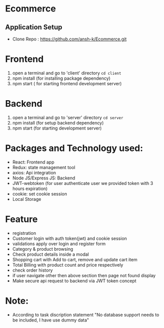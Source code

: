 # Ecommerce

## Application Setup
- Clone Repo : https://github.com/ansh-k/Ecommerce.git

# Frontend
1. open a terminal and go to 'client' directory `cd client`
2. npm install (for installing package dependency)
3. npm start ( for starting frontend development server)

# Backend 
1. open a terminal and go to 'server' directory `cd server`
2. npm install (for setup backend dependency)
3. npm start (for starting development server)

# Packages and Technology used:
-  React: Frontend app
-  Redux: state management tool
-  axios: Api integration
-  Node JS/Express JS: Backend
-  JWT-webtoken (for user authenticate user we provided token with 3 hours expiration)
-  cookie: set cookie session
-  Local Storage

# Feature 
  - registration
  - Customer login with auth token(jwt) and cookie session
  - validations apply over login and register form
  - Category & product browsing
  - Check product details inside a modal
  - Shopping cart with Add to cart, remove and update cart item
  - Total Billing with product count and price respectively
  - check order history
  - if user navigate other then above section then page not found display
  - Make secure api request to backend via JWT token concept 

# Note: 
- According to task discription statement "No database support needs to be included, I have use dummy data"